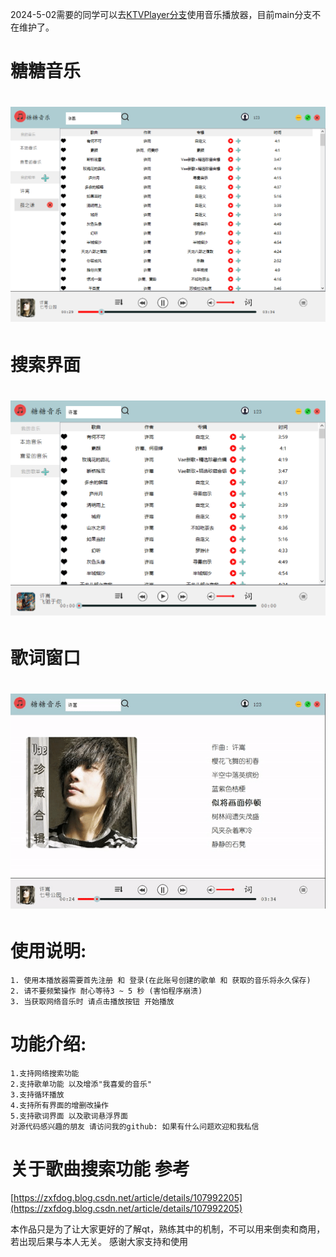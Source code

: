 2024-5-02需要的同学可以去[KTVPlayer分支](https://github.com/Sugar0612/music-player/tree/KTVPlayer)使用音乐播放器，目前main分支不在维护了。
# 糖糖音乐
# ![music](img/ex.png)
# 搜索界面
# ![searchwin](img/search.png)
# 歌词窗口
# ![lrcwin](img/lrcwin.gif)
# 使用说明:
    1. 使用本播放器需要首先注册 和 登录(在此账号创建的歌单 和 获取的音乐将永久保存)
    2. 请不要频繁操作 耐心等待3 ~ 5 秒 (害怕程序崩溃)
    3. 当获取网络音乐时 请点击播放按钮 开始播放 
# 功能介绍:
    1.支持网络搜索功能
    2.支持歌单功能 以及增添"我喜爱的音乐"
    3.支持循环播放
    4.支持所有界面的增删改操作
    5.支持歌词界面 以及歌词悬浮界面
    对源代码感兴趣的朋友 请访问我的github: 如果有什么问题欢迎和我私信
# 关于歌曲搜索功能 参考
[https://zxfdog.blog.csdn.net/article/details/107992205](https://zxfdog.blog.csdn.net/article/details/107992205)


本作品只是为了让大家更好的了解qt，熟练其中的机制，不可以用来倒卖和商用，若出现后果与本人无关。
感谢大家支持和使用
